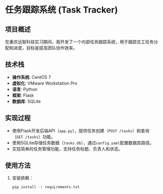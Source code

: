 # 任务跟踪系统 (Task Tracker)

## 项目概述
在重庆远智科技实习期间，我开发了一个内部任务跟踪系统，用于跟踪员工任务分配和进度，目标是提高团队协作效率。

## 技术栈
- **操作系统**: CentOS 7  
- **虚拟化**: VMware Workstation Pro  
- **语言**: Python  
- **框架**: Flask  
- **数据库**: SQLite  

## 实现过程
- 使用Flask开发后端API（`app.py`），提供任务创建（`POST /tasks`）和查询（`GET /tasks`）功能。  
- 使用SQLite存储任务数据（`tasks.db`），通过`config.yaml`配置数据库路径。  
- 实现简单的任务管理功能，支持任务标题、负责人和状态。

## 使用方法
1. 安装依赖：  
   ```bash
   pip install -r requirements.txt























